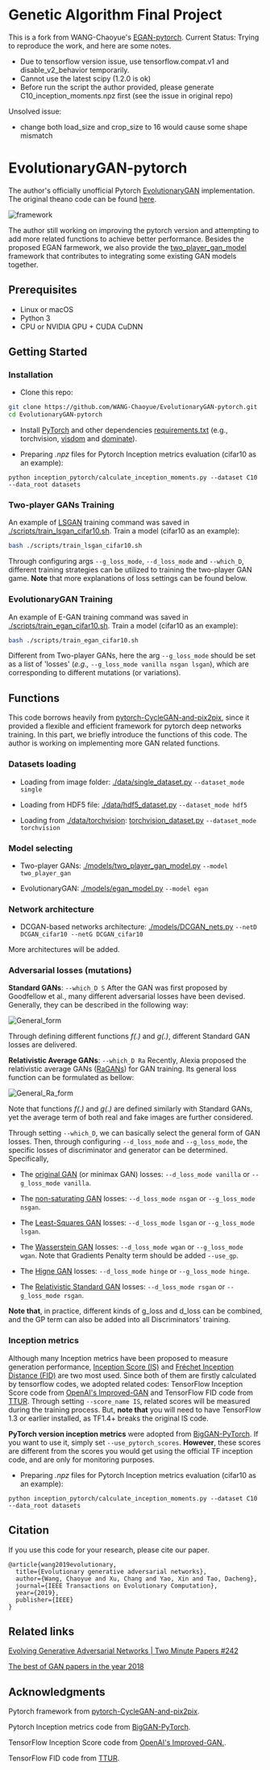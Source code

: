 # Genetic Algorithm Final Project
This is a fork from WANG-Chaoyue's [EGAN-pytorch](https://github.com/WANG-Chaoyue/EvolutionaryGAN).
Current Status: Trying to reproduce the work, and here are some notes.
- Due to tensorflow version issue, use tensorflow.compat.v1 and disable_v2_behavior temporarily.
- Cannot use the latest scipy (1.2.0 is ok)
- Before run the script the author provided, please generate C10_inception_moments.npz first (see the issue in original repo)

Unsolved issue:
- change both load_size and crop_size to 16 would cause some shape mismatch

# EvolutionaryGAN-pytorch
The author's officially unofficial Pytorch [EvolutionaryGAN](https://arxiv.org/abs/1803.00657) implementation. The original theano code can be found [here](https://github.com/WANG-Chaoyue/EvolutionaryGAN).

![framework](imgs/EGAN_framework.jpg?raw=true "framework")

The author still working on improving the pytorch version and attempting to add more related functions to achieve better performance. Besides the proposed EGAN farmework, we also provide the [two_player_gan_model](https://github.com/WANG-Chaoyue/EvolutionaryGAN-pytorch/blob/master/models/two_player_gan_model.py) framework that contributes to integrating some existing GAN models together.

## Prerequisites

- Linux or macOS
- Python 3
- CPU or NVIDIA GPU + CUDA CuDNN

## Getting Started
### Installation

- Clone this repo:
```bash
git clone https://github.com/WANG-Chaoyue/EvolutionaryGAN-pytorch.git
cd EvolutionaryGAN-pytorch
```

- Install [PyTorch](https://pytorch.org/get-started/locally/) and other dependencies [requirements.txt](https://github.com/WANG-Chaoyue/EvolutionaryGAN-pytorch/blob/master/requirements.txt) (e.g., torchvision, [visdom](https://github.com/facebookresearch/visdom) and [dominate](https://github.com/Knio/dominate)).

- Preparing *.npz* files for Pytorch Inception metrics evaluation (cifar10 as an example):
```
python inception_pytorch/calculate_inception_moments.py --dataset C10 --data_root datasets
```

### Two-player GANs Training

An example of [LSGAN](https://arxiv.org/abs/1611.04076) training command was saved in [./scripts/train_lsgan_cifar10.sh](). Train a model (cifar10 as an example): 
```bash
bash ./scripts/train_lsgan_cifar10.sh
```
Through configuring args `--g_loss_mode`, `--d_loss_mode` and `--which_D`, different training strategies can be utilized to training the two-player GAN game. **Note** that more explanations of loss settings can be found below. 

### EvolutionaryGAN Training

An example of E-GAN training command was saved in [./scripts/train_egan_cifar10.sh](). Train a model (cifar10 as an example):
```bash
bash ./scripts/train_egan_cifar10.sh
```
Different from Two-player GANs, here the arg `--g_loss_mode` should be set as a list of 'losses' (*e.g.,* `--g_loss_mode vanilla nsgan lsgan`), which are corresponding to different mutations (or variations). 


## Functions

This code borrows heavily from [pytorch-CycleGAN-and-pix2pix](https://github.com/junyanz/pytorch-CycleGAN-and-pix2pix), since it provided a flexible and efficient framework for pytorch deep networks training. In this part, we briefly introduce the functions of this code. The author is working on implementing more GAN related functions. 

### Datasets loading

- Loading from image folder: [./data/single_dataset.py](https://github.com/WANG-Chaoyue/EvolutionaryGAN-pytorch/blob/master/data/single_dataset.py) `--dataset_mode single`

- Loading from HDF5 file: [./data/hdf5_dataset.py](https://github.com/WANG-Chaoyue/EvolutionaryGAN-pytorch/blob/master/data/hdf5_dataset.py) `--dataset_mode hdf5`

- Loading from [./data/torchvision](https://pytorch.org/docs/stable/torchvision/index.html): [torchvision_dataset.py](https://github.com/WANG-Chaoyue/EvolutionaryGAN-pytorch/blob/master/data/torchvision_dataset.py) `--dataset_mode torchvision` 

### Model selecting

- Two-player GANs: [./models/two_player_gan_model.py](https://github.com/WANG-Chaoyue/EvolutionaryGAN-pytorch/blob/master/models/two_player_gan_model.py) `--model two_player_gan`

- EvolutionaryGAN: [./models/egan_model.py](https://github.com/WANG-Chaoyue/EvolutionaryGAN-pytorch/blob/master/models/egan_model.py) `--model egan`

### Network architecture

- DCGAN-based networks architecture: [./models/DCGAN_nets.py](https://github.com/WANG-Chaoyue/EvolutionaryGAN-pytorch/blob/master/models/DCGAN_nets.py) `--netD DCGAN_cifar10 --netG DCGAN_cifar10`

More architectures will be added.

### Adversarial losses (mutations)

**Standard GANs**: `--which_D S`
After the GAN was first proposed by Goodfellow et al., many different adversarial losses have been devised. Generally, they can be described in the following way:

![General_form](imgs/General_form.gif?raw=true "General_form")

Through defining different functions *f(.)* and *g(.)*, different Standard GAN losses are delivered. 

**Relativistic Average GANs**: `--which_D Ra`
Recently, Alexia proposed the relativistic average GANs ([RaGANs](https://arxiv.org/pdf/1807.00734.pdf)) for GAN training. Its general loss function can be formulated as bellow:

![General_Ra_form](imgs/General_Ra_form.gif?raw=true "General_form")

Note that functions *f(.)* and *g(.)* are defined similarly with Standard GANs, yet the average term of both real and fake images are further considered. 

Through setting `--which_D`, we can basically select the general form of GAN losses. Then, through configuring `--d_loss_mode` and `--g_loss_mode`, the specific losses of discriminator and generator can be determined. Specifically, 

- The [original GAN](https://arxiv.org/abs/1406.2661) (or minimax GAN) losses: `--d_loss_mode vanilla` or `--g_loss_mode vanilla`.

- The [non-saturating GAN](https://arxiv.org/abs/1406.2661) losses: `--d_loss_mode nsgan` or `--g_loss_mode nsgan`.

- The [Least-Squares GAN](https://arxiv.org/abs/1611.04076) losses: `--d_loss_mode lsgan` or `--g_loss_mode lsgan`.

- The [Wasserstein GAN](https://arxiv.org/abs/1704.00028) losses: `--d_loss_mode wgan` or `--g_loss_mode wgan`. Note that Gradients Penalty term should be added `--use_gp`.

- The [Higne GAN](https://arxiv.org/abs/1802.05957) losses: `--d_loss_mode hinge` or `--g_loss_mode hinge`.

- The [Relativistic Standard GAN](https://arxiv.org/abs/1807.00734) losses: `--d_loss_mode rsgan` or `--g_loss_mode rsgan`.

**Note that**, in practice, different kinds of g_loss and d_loss can be combined, and the GP term can also be added into all Discriminators' training.

### Inception metrics

Although many Inception metrics have been proposed to measure generation performance, [Inception Score (IS)](https://arxiv.org/abs/1511.06434) and [Fréchet Inception Distance (FID)](https://github.com/bioinf-jku/TTUR) are two most used. Since both of them are firstly calculated by tensorflow codes, we adopted related codes: TensorFlow Inception Score code from [OpenAI's Improved-GAN](https://github.com/openai/improved-gan) and TensorFlow FID code from [TTUR](https://github.com/bioinf-jku/TTUR). Through setting `--score_name IS`, related scores will be measured during the training process. But, **note that** you will need to have TensorFlow 1.3 or earlier installed, as TF1.4+ breaks the original IS code.

**PyTorch version inception metrics** were adopted from [BigGAN-PyTorch](https://github.com/ajbrock/BigGAN-PyTorch). If you want to use it, simply set `--use_pytorch_scores`. **However**, these scores are different from the scores you would get using the official TF inception code, and are only for monitoring purposes.

- Preparing *.npz* files for Pytorch Inception metrics evaluation (cifar10 as an example):
```
python inception_pytorch/calculate_inception_moments.py --dataset C10 --data_root datasets
```

## Citation
If you use this code for your research, please cite our paper.
```
@article{wang2019evolutionary,
  title={Evolutionary generative adversarial networks},
  author={Wang, Chaoyue and Xu, Chang and Yao, Xin and Tao, Dacheng},
  journal={IEEE Transactions on Evolutionary Computation},
  year={2019},
  publisher={IEEE}
}
```

## Related links
[Evolving Generative Adversarial Networks | Two Minute Papers #242](https://www.youtube.com/watch?v=ni6P5KU3SDU&vl=en)

[The best of GAN papers in the year 2018](https://dtransposed.github.io/blog/Best-of-GANs-2018-(Part-1-out-of-2).html)

## Acknowledgments
Pytorch framework from [pytorch-CycleGAN-and-pix2pix](https://github.com/junyanz/pytorch-CycleGAN-and-pix2pix).

Pytorch Inception metrics code from [BigGAN-PyTorch](https://github.com/ajbrock/BigGAN-PyTorch).

TensorFlow Inception Score code from [OpenAI's Improved-GAN.](https://github.com/openai/improved-gan).

TensorFlow FID code from [TTUR](https://github.com/bioinf-jku/TTUR).

